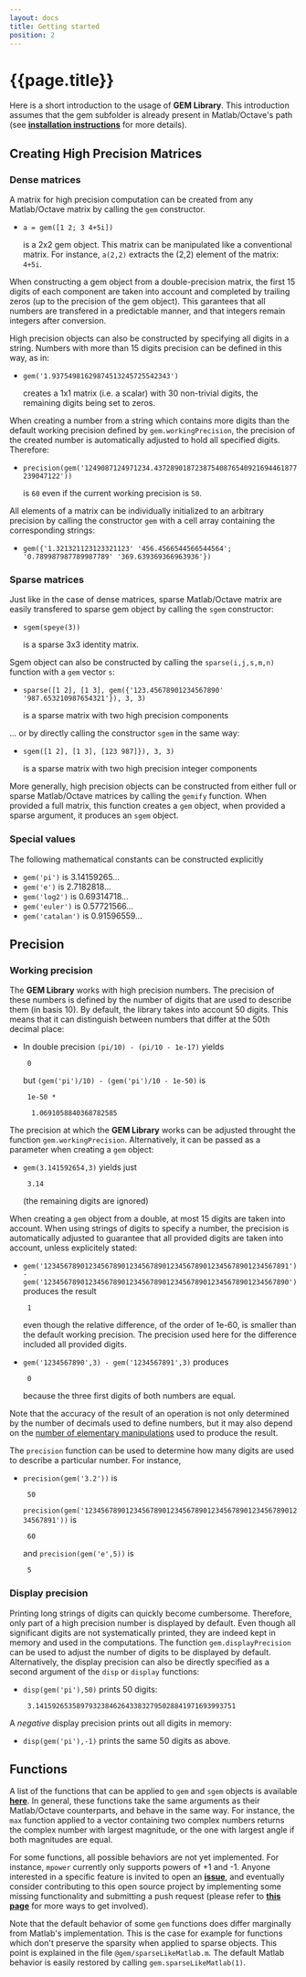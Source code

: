 ```yaml
---
layout: docs
title: Getting started
position: 2
---
```


# {{page.title}}

Here is a short introduction to the usage of **GEM Library**. This introduction assumes that the gem subfolder is already present in Matlab/Octave's path (see [**installation instructions**](installation.html) for more details).

## Creating High Precision Matrices

### Dense matrices

A matrix for high precision computation can be created from any Matlab/Octave matrix by calling the `gem` constructor.
 - `a = gem([1 2; 3 4+5i])`
 
     is a 2x2 gem object. This matrix can be manipulated like a conventional matrix. For instance, `a(2,2)` extracts the (2,2) element of the matrix: `4+5i`.

When constructing a gem object from a double-precision matrix, the first 15 digits of each component are taken into account and completed by trailing zeros (up to the precision of the gem object). This garantees that all numbers are transfered in a predictable manner, and that integers remain integers after conversion.

High precision objects can also be constructed by specifying all digits in a string. Numbers with more than 15 digits precision can be defined in this way, as in:
 - `gem('1.93754981629874513245725542343')`

    creates a 1x1 matrix (i.e. a scalar) with 30 non-trivial digits, the remaining digits being set to zeros.

When creating a number from a string which contains more digits than the default working precision defined by `gem.workingPrecision`, the precision of the created number is automatically adjusted to hold all specified digits. Therefore:
 - `precision(gem('1249087124971234.43728901872387540876540921694461877239047122'))`
 
     is `60` even if the current working precision is `50`.

All elements of a matrix can be individually initialized to an arbitrary precision by calling the constructor `gem` with a cell array containing the corresponding strings:
 - `gem({'1.321321123123321123' '456.4566544566544564'; '0.789987987789987789' '369.639369366963936'})`


### Sparse matrices

Just like in the case of dense matrices, sparse Matlab/Octave matrix are easily transfered to sparse gem object by calling the `sgem` constructor:
 - `sgem(speye(3))`
 
     is a sparse 3x3 identity matrix.

Sgem object can also be constructed by calling the `sparse(i,j,s,m,n)` function with a `gem` vector `s`:
 - `sparse([1 2], [1 3], gem({'123.45678901234567890' '987.653210987654321'}), 3, 3)`
 
     is a sparse matrix with two high precision components
 
 ... or by directly calling the constructor `sgem` in the same way:
 - `sgem([1 2], [1 3], [123 987]}), 3, 3)`
 
     is a sparse matrix with two high precision integer components
 
More generally, high precision objects can be constructed from either full or sparse Matlab/Octave matrices by calling the `gemify` function. When provided a full matrix, this function creates a `gem` object, when provided a sparse argument, it produces an `sgem` object.


### Special values

The following mathematical constants can be constructed explicitly
 - `gem('pi')` is 3.14159265...
 - `gem('e')` is 2.7182818...
 - `gem('log2')` is 0.69314718...
 - `gem('euler')` is 0.57721566...
 - `gem('catalan')` is 0.91596559...


## Precision

### Working precision

The **GEM Library** works with high precision numbers. The precision of these numbers is defined by the number of digits that are used to describe them (in basis 10). By default, the library takes into account 50 digits. This means that it can distinguish between numbers that differ at the 50th decimal place:
 - In double precision `(pi/10) - (pi/10 - 1e-17)` yields

        0

    but `(gem('pi')/10) - (gem('pi')/10 - 1e-50)` is

        1e-50 *

         1.0691058840368782585

The precision at which the **GEM Library** works can be adjusted throught the function `gem.workingPrecision`. Alternatively, it can be passed as a parameter when creating a `gem` object:
 - `gem(3.141592654,3)` yields just 

        3.14

    (the remaining digits are ignored)

When creating a `gem` object from a double, at most 15 digits are taken into account. When using strings of digits to specify a number, the precision is automatically adjusted to guarantee that all provided digits are taken into account, unless explicitely stated:
 - `gem('123456789012345678901234567890123456789012345678901234567891') - gem('123456789012345678901234567890123456789012345678901234567890')` produces the result

        1

    even though the relative difference, of the order of 1e-60, is smaller than the default working precision. The precision used here for the difference included all provided digits.

 - `gem('1234567890',3) - gem('1234567891',3)` produces

        0

    because the three first digits of both numbers are equal.

Note that the accuracy of the result of an operation is not only determined by the number of decimals used to define numbers, but it may also depend on the [number of elementary manipulations](https://en.wikipedia.org/wiki/Numerical_error) used to produce the result.

The `precision` function can be used to determine how many digits are used to describe a particular number. For instance,
 - `precision(gem('3.2'))` is

        50

    `precision(gem('123456789012345678901234567890123456789012345678901234567891'))` is

        60

    and `precision(gem('e',5))` is

        5


### Display precision

Printing long strings of digits can quickly become cumbersome. Therefore, only part of a high precision number is displayed by default. Even though all significant digits are not systematically printed, they are indeed kept in memory and used in the computations. The function `gem.displayPrecision` can be used to adjust the number of digits to be displayed by default. Alternatively, the display precision can also be directly specified as a second argument of the `disp` or `display` functions:
 - `disp(gem('pi'),50)` prints 50 digits:

        3.1415926535897932384626433832795028841971693993751

A *negative* display precision prints out all digits in memory:
 - `disp(gem('pi'),-1)` prints the same 50 digits as above.



## Functions

A list of the functions that can be applied to `gem` and `sgem` objects is available [**here**](functions.html). In general, these functions take the same arguments as their Matlab/Octave counterparts, and behave in the same way. For instance, the `max` function applied to a vector containing two complex numbers returns the complex number with largest magnitude, or the one with largest angle if both magnitudes are equal.

For some functions, all possible behaviors are not yet implemented. For instance, `mpower` currently only supports powers of +1 and -1. Anyone interested in a specific feature is invited to open an [**issue**](https://github.com/gem-library/gem/issues), and eventually consider contributing to this open source project by implementing some missing functionality and submitting a push request (please refer to [**this page**](howToContribute.html) for more ways to get involved).

Note that the default behavior of some `gem` functions does differ marginally from Matlab's implementation. This is the case for example for functions which don't preserve the sparsity when applied to sparse objects. This point is explained in the file `@gem/sparseLikeMatlab.m`. The default Matlab behavior is easily restored by calling `gem.sparseLikeMatlab(1)`.

